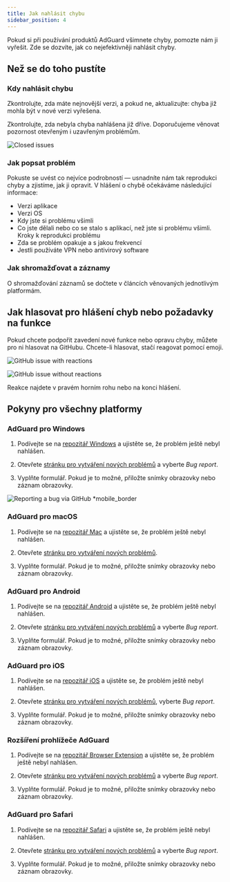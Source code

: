 ```yaml
---
title: Jak nahlásit chybu
sidebar_position: 4
---
```


Pokud si při používání produktů AdGuard všimnete chyby, pomozte nám ji vyřešit. Zde se dozvíte, jak co nejefektivněji nahlásit chyby.

## Než se do toho pustíte

### Kdy nahlásit chybu

Zkontrolujte, zda máte nejnovější verzi, a pokud ne, aktualizujte: chyba již mohla být v nové verzi vyřešena.

Zkontrolujte, zda nebyla chyba nahlášena již dříve. Doporučujeme věnovat pozornost otevřeným i uzavřeným problémům.

![Closed issues](https://cdn.adtidy.org/content/kb/ad_blocker/general/closed_issues.png)

### Jak popsat problém

Pokuste se uvést co nejvíce podrobností — usnadníte nám tak reprodukci chyby a zjistíme, jak ji opravit. V hlášení o chybě očekáváme následující informace:

- Verzi aplikace
- Verzi OS
- Kdy jste si problému všimli
- Co jste dělali nebo co se stalo s aplikací, než jste si problému všimli. Kroky k reprodukci problému
- Zda se problém opakuje a s jakou frekvencí
- Jestli používáte VPN nebo antivirový software

### Jak shromažďovat a záznamy

O shromažďování záznamů se dočtete v článcích věnovaných jednotlivým platformám.

## Jak hlasovat pro hlášení chyb nebo požadavky na funkce

Pokud chcete podpořit zavedení nové funkce nebo opravu chyby, můžete pro ni hlasovat na GitHubu. Chcete-li hlasovat, stačí reagovat pomocí emoji.

![GitHub issue with reactions](https://cdn.adtidy.org/content/kb/ad_blocker/general/github_reaction.png)

![GitHub issue without reactions](https://cdn.adtidy.org/content/kb/ad_blocker/general/github_reaction2.png)

Reakce najdete v pravém horním rohu nebo na konci hlášení.

## Pokyny pro všechny platformy

### AdGuard pro Windows

1. Podívejte se na [repozitář Windows](https://github.com/AdguardTeam/AdGuardforWindows/issues) a ujistěte se, že problém ještě nebyl nahlášen.

2. Otevřete [stránku pro vytváření nových problémů](https://github.com/AdguardTeam/AdguardForWindows/issues/new/choose) a vyberte *Bug report*.

3. Vyplňte formulář. Pokud je to možné, přiložte snímky obrazovky nebo záznam obrazovky.

![Reporting a bug via GitHub *mobile_border](https://cdn.adtidy.org/content/kb/ad_blocker/general/windows_gh.png)

### AdGuard pro macOS

1. Podívejte se na [repozitář Mac](https://github.com/AdguardTeam/AdGuardforMac/issues) a ujistěte se, že problém ještě nebyl nahlášen.

2. Otevřete [stránku pro vytváření nových problémů](https://github.com/AdguardTeam/AdguardForMac/issues/new).

3. Vyplňte formulář. Pokud je to možné, přiložte snímky obrazovky nebo záznam obrazovky.

### AdGuard pro Android

1. Podívejte se na [repozitář Android](https://github.com/AdguardTeam/AdGuardforAndroid/issues) a ujistěte se, že problém ještě nebyl nahlášen.

2. Otevřete [stránku pro vytváření nových problémů](https://github.com/AdguardTeam/AdguardForAndroid/issues/new/choose) a vyberte *Bug report*.

3. Vyplňte formulář. Pokud je to možné, přiložte snímky obrazovky nebo záznam obrazovky.

### AdGuard pro iOS

1. Podívejte se na [repozitář iOS](https://github.com/AdguardTeam/AdGuardforiOS/issues) a ujistěte se, že problém ještě nebyl nahlášen.

2. Otevřete [stránku pro vytváření nových problémů](https://github.com/AdguardTeam/AdguardForiOS/issues/new/choose), vyberte *Bug report*.

3. Vyplňte formulář. Pokud je to možné, přiložte snímky obrazovky nebo záznam obrazovky.

### Rozšíření prohlížeče AdGuard

1. Podívejte se na [repozitář Browser Extension](https://github.com/AdguardTeam/AdguardBrowserExtension/issues/) a ujistěte se, že problém ještě nebyl nahlášen.

2. Otevřete [stránku pro vytváření nových problémů](https://github.com/AdguardTeam/AdguardBrowserExtension/issues/new/choose) a vyberte *Bug report*.

3. Vyplňte formulář. Pokud je to možné, přiložte snímky obrazovky nebo záznam obrazovky.

### AdGuard pro Safari

1. Podívejte se na [repozitář Safari](https://github.com/AdguardTeam/AdGuardForSafari/issues) a ujistěte se, že problém ještě nebyl nahlášen.

2. Otevřete [stránku pro vytváření nových problémů](https://github.com/AdguardTeam/AdGuardForSafari/issues/new/choose) a vyberte *Bug report*.

3. Vyplňte formulář. Pokud je to možné, přiložte snímky obrazovky nebo záznam obrazovky.
